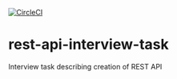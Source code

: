 [![CircleCI](https://circleci.com/gh/Swington/rest-api-interview-task/tree/master.svg?style=svg&circle-token=ce3d0bdaea61f6f48b7ecfa46a9976e45449fcd0)](https://circleci.com/gh/Swington/rest-api-interview-task/tree/master)

# rest-api-interview-task
Interview task describing creation of REST API
